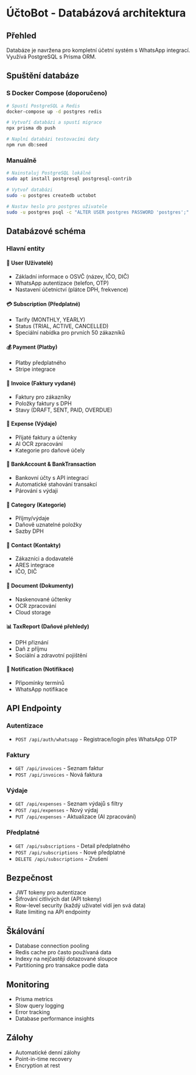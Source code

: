 # ÚčtoBot - Databázová architektura

## Přehled

Databáze je navržena pro kompletní účetní systém s WhatsApp integrací. Využívá PostgreSQL s Prisma ORM.

## Spuštění databáze

### S Docker Compose (doporučeno)
```bash
# Spustí PostgreSQL a Redis
docker-compose up -d postgres redis

# Vytvoří databázi a spustí migrace
npx prisma db push

# Naplní databázi testovacími daty
npm run db:seed
```

### Manuálně
```bash
# Nainstaluj PostgreSQL lokálně
sudo apt install postgresql postgresql-contrib

# Vytvoř databázi
sudo -u postgres createdb uctobot

# Nastav heslo pro postgres uživatele
sudo -u postgres psql -c "ALTER USER postgres PASSWORD 'postgres';"
```

## Databázové schéma

### Hlavní entity

#### 🧑 User (Uživatelé)
- Základní informace o OSVČ (název, IČO, DIČ)
- WhatsApp autentizace (telefon, OTP)
- Nastavení účetnictví (plátce DPH, frekvence)

#### 💳 Subscription (Předplatné)
- Tarify (MONTHLY, YEARLY)
- Status (TRIAL, ACTIVE, CANCELLED)
- Speciální nabídka pro prvních 50 zákazníků

#### 💰 Payment (Platby)
- Platby předplatného
- Stripe integrace

#### 📄 Invoice (Faktury vydané)
- Faktury pro zákazníky
- Položky faktury s DPH
- Stavy (DRAFT, SENT, PAID, OVERDUE)

#### 💸 Expense (Výdaje)
- Přijaté faktury a účtenky
- AI OCR zpracování
- Kategorie pro daňové účely

#### 🏦 BankAccount & BankTransaction
- Bankovní účty s API integrací
- Automatické stahování transakcí
- Párování s výdaji

#### 📂 Category (Kategorie)
- Příjmy/výdaje
- Daňově uznatelné položky
- Sazby DPH

#### 👥 Contact (Kontakty)
- Zákazníci a dodavatelé
- ARES integrace
- IČO, DIČ

#### 📁 Document (Dokumenty)
- Naskenované účtenky
- OCR zpracování
- Cloud storage

#### 📊 TaxReport (Daňové přehledy)
- DPH přiznání
- Daň z příjmu
- Sociální a zdravotní pojištění

#### 🔔 Notification (Notifikace)
- Připomínky termínů
- WhatsApp notifikace

## API Endpointy

### Autentizace
- `POST /api/auth/whatsapp` - Registrace/login přes WhatsApp OTP

### Faktury
- `GET /api/invoices` - Seznam faktur
- `POST /api/invoices` - Nová faktura

### Výdaje  
- `GET /api/expenses` - Seznam výdajů s filtry
- `POST /api/expenses` - Nový výdaj
- `PUT /api/expenses` - Aktualizace (AI zpracování)

### Předplatné
- `GET /api/subscriptions` - Detail předplatného
- `POST /api/subscriptions` - Nové předplatné
- `DELETE /api/subscriptions` - Zrušení

## Bezpečnost

- JWT tokeny pro autentizace
- Šifrování citlivých dat (API tokeny)
- Row-level security (každý uživatel vidí jen svá data)
- Rate limiting na API endpointy

## Škálování

- Database connection pooling
- Redis cache pro často používaná data
- Indexy na nejčastěji dotazované sloupce
- Partitioning pro transakce podle data

## Monitoring

- Prisma metrics
- Slow query logging
- Error tracking
- Database performance insights

## Zálohy

- Automatické denní zálohy
- Point-in-time recovery
- Encryption at rest